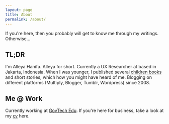 ```yaml
---
layout: page
title: About
permalink: /about/
---
```

If you're here, then you probably will get to know me through my writings. Otherwise...

## TL;DR
I'm Alleya Hanifa. Alleya for short. Currently a UX Researcher at based in Jakarta, Indonesia. When I was younger, I published several [children books](https://www.goodreads.com/author/show/3348307.Alline) and short stories, which how you might have heard of me. Blogging on different platforms (Multiply, Blogger, Tumblr, Wordpress) since 2008.

## Me @ Work
Currently working at [GovTech Edu](https://govtechedu.id). If you're here for business, take a look at my [cv](/cv/) here.

